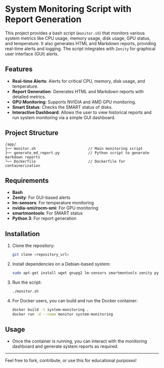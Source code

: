 # System Monitoring Script with Report Generation

This project provides a bash script (`monitor.sh`) that monitors various system metrics like CPU usage, memory usage, disk usage, GPU status, and temperature. It also generates HTML and Markdown reports, providing real-time alerts and logging. The script integrates with `Zenity` for graphical user interface (GUI) alerts.

## Features

- **Real-time Alerts**: Alerts for critical CPU, memory, disk usage, and temperature.
- **Report Generation**: Generates HTML and Markdown reports with detailed metrics.
- **GPU Monitoring**: Supports NVIDIA and AMD GPU monitoring.
- **Smart Status**: Checks the SMART status of disks.
- **Interactive Dashboard**: Allows the user to view historical reports and run system monitoring via a simple GUI dashboard.

## Project Structure

```
/app/
├── monitor.sh                        // Main monitoring script
├── generate_md_report.py             // Python script to generate markdown reports
└── Dockerfile                        // Dockerfile for containerization
```


## Requirements

- **Bash**
- **Zenity**: For GUI-based alerts
- **lm-sensors**: For temperature monitoring
- **nvidia-smi/rocm-smi**: For GPU monitoring
- **smartmontools**: For SMART status
- **Python 3**: For report generation

## Installation

1. Clone the repository:
   ```bash
   git clone <repository_url>
   ```
2. Install dependencies on a Debian-based system:
   ```bash
   sudo apt-get install wget gnupg2 lm-sensors smartmontools zenity python3
   ```
3. Run the script:
   ```bash
   ./monitor.sh
   ```
4. For Docker users, you can build and run the Docker container:
   ```bash
   docker build -t system-monitoring .
   docker run -d --name monitor system-monitoring
   ```

## Usage

- Once the container is running, you can interact with the monitoring dashboard and generate system reports as required.

  
---

Feel free to fork, contribute, or use this for educational purposes!
